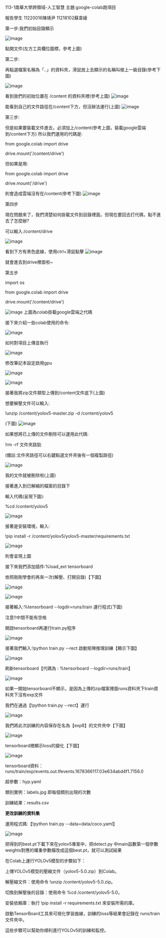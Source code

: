 113-1南華大學跨領域-人工智慧
主題:google-colab跑項目

報告學生
11220016陳靖尹
11218102蘇韋綾

第一步:我們初始目錄顯示

![image](https://github.com/user-attachments/assets/9fc05739-4601-47b7-bb85-464358dae454)

點開文件(左方工具欄位圖標，參考上圖)

第二步: 

再點選檔案名稱為「..」的資料夾，滑鼠放上去顯示的名稱叫做上一級目錄(參考下圖)

![image](https://github.com/user-attachments/assets/2d6652e4-ec59-4774-9fc9-67e918b350c8)

看到我們的初始位置在 /content 的資料夾裡(參考上圖)
![image](https://github.com/user-attachments/assets/6368176e-13a9-4410-87ab-d5d3d7c91a02)

能看到自己的文件路徑在/content下方，但沒辦法運行(上圖)
![image](https://github.com/user-attachments/assets/e21a2204-bbf0-40bf-92c7-d92c487fd7c9)

第三步:

但是如果要裝載文件進去，必須加上/content(參考上圖，裝載google雲端到/content下方)
所以我們運用的代碼是:

from google.colab import drive 

drive.mount('/content/drive') 

但如果是用:

from google.colab import drive 

drive.mount('/drive') 

則會造成雲端沒有在/content(參考下圖)
![image](https://github.com/user-attachments/assets/9117d3b4-6ed8-49b9-ac06-48ca11d8c022)

第四步

現在問題來了，我們清楚如何掛載文件到目錄裡面。但現在要回去打代碼，點不進去了怎麼辦?

可以輸入:/content/drive

![image](https://github.com/user-attachments/assets/f77018c1-09e8-4de0-b64e-5f1da0889f58)

看到下方有黑色底線，使用ctrl+滑鼠點擊
![image](https://github.com/user-attachments/assets/690666cb-3efd-40e9-bab2-01aa900fcd0c)

就會進去到drive裡面啦~

第五步

import os

from google.colab import drive

drive.mount('/content/drive')

![image](https://github.com/user-attachments/assets/e47fcc58-a786-490d-84e6-47770fa607c9)
上圖為colab掛載google雲端之代碼

接下來介紹一些colab使用的命令:

![image](https://github.com/user-attachments/assets/e7cc83fd-90d3-47b3-a044-05c4a991103d)

如何對項目上傳並執行

![image](https://github.com/user-attachments/assets/8e900676-0abb-42d9-8539-168f32a7e3f3)

修改筆記本設定啟用gpu

![image](https://github.com/user-attachments/assets/9d99d76a-1f42-435c-a5ac-33ece8fefe67)

![image](https://github.com/user-attachments/assets/b1ff1a6b-d7e2-4224-88a5-b9c3aa09d29e)


接著我將zip文件類型上傳到/content文件底下(上圖)

想要解壓文件可以輸入:

!unzip /content/yolov5-master.zip -d /content/yolov5

(下圖)
![image](https://github.com/user-attachments/assets/c333b4c0-41f3-4505-972f-a479ce24050a)



如果想將已上傳的文件刪除可以運用此代碼:

!rm -rf 文件夾路勁

(備註:文件夾路徑可以右鍵點選文件夾後有一個複製路徑)

![image](https://github.com/user-attachments/assets/f103ce52-5779-4bfe-b657-66b8dc91c2f0)

我的文件就被刪除啦(上圖)

接著進入到已解縮的檔案的目錄下

輸入代碼(呈現下圖):

%cd /content/yolov5

![image](https://github.com/user-attachments/assets/9d3598f7-1ec0-444d-82db-b2e56427669c)

接著是安裝環境，輸入:

!pip install -r /content/yolov5/yolov5-master/requirements.txt

![image](https://github.com/user-attachments/assets/481ad48d-2ab3-448b-a5bb-f68ae17d8fac)

則會呈現上圖

接下來我們添加插件:%load_ext tensorboard

依照剛剛學會的再來一次(解壓、打開目錄)【下圖】

![image](https://github.com/user-attachments/assets/c5f69f02-b95f-4fb1-ad9d-a505ed5eafe5)

![image](https://github.com/user-attachments/assets/128fdf3b-b8c3-4d64-883e-8b4974e122a1)

接著輸入:%tensorboard --logdir=runs/train 運行程式(下圖)

注意!!中間不能有空格

開啟tensorboard再運行train.py程序

![image](https://github.com/user-attachments/assets/0af1a1a7-8f1e-46b3-b121-4aa44909936d)

接著我們輸入:!python train.py --rect
啟動矩陣推理訓練【顯示下圖】

![image](https://github.com/user-attachments/assets/7db23751-4aab-4e15-8d18-44bcf424d3f7)

刷新tensorboard【代碼為 : %tensorboard --logdir=runs/train】

![image](https://github.com/user-attachments/assets/2d29518e-0cbe-4a4a-890f-ba3b8314c4e1)

如果一開始tensorboard不顯示，是因為上傳的zip檔案裡面runs資料夾下train資料夾下沒有exp文件

我們在通過【!python train.py --rect】運行

![image](https://github.com/user-attachments/assets/232a9fb0-3be0-4335-b202-633c97011db8)

我們將此次訓練的內容保存在名為【exp8】的文件夾中【下圖】

![image](https://github.com/user-attachments/assets/0a6af76b-8d3c-4764-8b0f-36b0cfde1685)

tensorboard裡顯示loss的變化【下圖】

![image](https://github.com/user-attachments/assets/d524cb5b-cde8-4b28-b6af-244578660fdb)

tensorboard資料：runs/train/exp/events.out.tfevents.1678366117.03e634abd4f1.7156.0

超參數：hyp.yaml

類別實例：labels.jpg 即每個類別出現的次數

訓練結果：results.csv

**更改訓練的資料集**

運用程式碼:【!python train.py --data=data/coco.yaml】

![image](https://github.com/user-attachments/assets/c67db6e6-cc41-4c4c-b814-8c8cc3d5a847)

把得到的best.pt下載下來在yolov5專案中，把detect.py 中main函數第一個參數weights對應的權重參數檔改成這個best.pt，就可以測試結果

在Colab上運行YOLOv5模型的步驟如下：

上傳YOLOv5模型的壓縮文件（yolov5-5.0.zip）到Colab。

解壓縮文件：使用命令 !unzip /content/yolov5-5.0.zip。

切換到解壓後的目錄：使用命令 %cd /content/yolov5-5.0。

安裝依賴庫：執行 !pip install -r requirements.txt 來安裝所需的庫。

啟動TensorBoard工具來可視化學習曲線，訓練的loss等結果會記錄在 runs/train 文件夾中。

這些步驟可以幫助你順利進行YOLOv5的訓練和監控。
